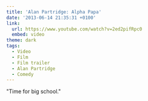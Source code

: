 ```yaml
---
title: 'Alan Partridge: Alpha Papa'
date: '2013-06-14 21:35:31 +0100'
link:
  url: https://www.youtube.com/watch?v=2ed2pifRpc0
  embed: video
theme: dark
tags:
  - Video
  - Film
  - Film trailer
  - Alan Partridge
  - Comedy
---
```

"Time for big school."
